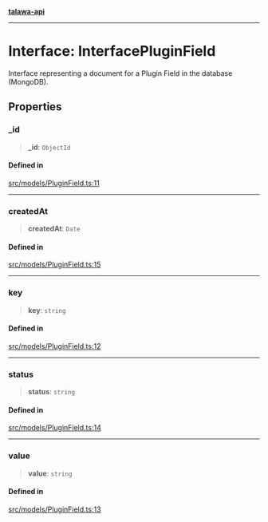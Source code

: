 [**talawa-api**](../../../README.md)

***

# Interface: InterfacePluginField

Interface representing a document for a Plugin Field in the database (MongoDB).

## Properties

### \_id

> **\_id**: `ObjectId`

#### Defined in

[src/models/PluginField.ts:11](https://github.com/Suyash878/talawa-api/blob/095e6964ce2a06c1c30d1acf81b6162203f1db91/src/models/PluginField.ts#L11)

***

### createdAt

> **createdAt**: `Date`

#### Defined in

[src/models/PluginField.ts:15](https://github.com/Suyash878/talawa-api/blob/095e6964ce2a06c1c30d1acf81b6162203f1db91/src/models/PluginField.ts#L15)

***

### key

> **key**: `string`

#### Defined in

[src/models/PluginField.ts:12](https://github.com/Suyash878/talawa-api/blob/095e6964ce2a06c1c30d1acf81b6162203f1db91/src/models/PluginField.ts#L12)

***

### status

> **status**: `string`

#### Defined in

[src/models/PluginField.ts:14](https://github.com/Suyash878/talawa-api/blob/095e6964ce2a06c1c30d1acf81b6162203f1db91/src/models/PluginField.ts#L14)

***

### value

> **value**: `string`

#### Defined in

[src/models/PluginField.ts:13](https://github.com/Suyash878/talawa-api/blob/095e6964ce2a06c1c30d1acf81b6162203f1db91/src/models/PluginField.ts#L13)
